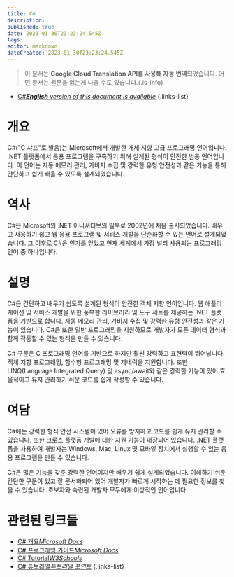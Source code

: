 ```yaml
---
title: C#
description: 
published: true
date: 2023-01-30T23:23:24.545Z
tags: 
editor: markdown
dateCreated: 2023-01-30T23:23:24.545Z
---
```


> 이 문서는 **Google Cloud Translation API를 사용해 자동 번역**되었습니다.
어떤 문서는 원문을 읽는게 나을 수도 있습니다.{.is-info}
- [C#***English** version of this document is available*](/en/Knowledge-base/Dictionary/c)
{.links-list}


# 개요

C\#("C 샤프"로 발음)는 Microsoft에서 개발한 개체 지향 고급 프로그래밍 언어입니다. .NET 플랫폼에서 응용 프로그램을 구축하기 위해 설계된 형식이 안전한 범용 언어입니다. 이 언어는 자동 메모리 관리, 가비지 수집 및 강력한 유형 안전성과 같은 기능을 통해 간단하고 쉽게 배울 수 있도록 설계되었습니다.

# 역사

C\#은 Microsoft의 .NET 이니셔티브의 일부로 2002년에 처음 출시되었습니다. 배우고 사용하기 쉽고 웹 응용 프로그램 및 서비스 개발을 단순화할 수 있는 언어로 설계되었습니다. 그 이후로 C\#은 인기를 얻었고 현재 세계에서 가장 널리 사용되는 프로그래밍 언어 중 하나입니다.

# 설명

C\#은 간단하고 배우기 쉽도록 설계된 형식이 안전한 객체 지향 언어입니다. 웹 애플리케이션 및 서비스 개발을 위한 풍부한 라이브러리 및 도구 세트를 제공하는 .NET 플랫폼을 기반으로 합니다. 자동 메모리 관리, 가비지 수집 및 강력한 유형 안전성과 같은 기능이 있습니다. C\#은 또한 일반 프로그래밍을 지원하므로 개발자가 모든 데이터 형식과 함께 작동할 수 있는 형식을 만들 수 있습니다.

C\# 구문은 C 프로그래밍 언어를 기반으로 하지만 훨씬 강력하고 표현력이 뛰어납니다. 객체 지향 프로그래밍, 함수형 프로그래밍 및 제네릭을 지원합니다. 또한 LINQ(Language Integrated Query) 및 async/await와 같은 강력한 기능이 있어 효율적이고 유지 관리하기 쉬운 코드를 쉽게 작성할 수 있습니다.

# 여담

C\#에는 강력한 형식 안전 시스템이 있어 오류를 방지하고 코드를 쉽게 유지 관리할 수 있습니다. 또한 크로스 플랫폼 개발에 대한 지원 기능이 내장되어 있습니다. .NET 플랫폼을 사용하여 개발자는 Windows, Mac, Linux 및 모바일 장치에서 실행할 수 있는 응용 프로그램을 만들 수 있습니다.

C\#은 많은 기능을 갖춘 강력한 언어이지만 배우기 쉽게 설계되었습니다. 이해하기 쉬운 간단한 구문이 있고 잘 문서화되어 있어 개발자가 빠르게 시작하는 데 필요한 정보를 찾을 수 있습니다. 초보자와 숙련된 개발자 모두에게 이상적인 언어입니다.

# 관련된 링크들

- [C# 개요*Microsoft Docs*](https://docs.microsoft.com/en-us/dotnet/csharp/)
- [C# 프로그래밍 가이드*Microsoft Docs*](https://docs.microsoft.com/en-us/dotnet/csharp/programming-guide/)
- [C# Tutorial*W3Schools*](https://www.w3schools.com/cs/default.asp)
- [C# 튜토리얼*튜토리얼 포인트*](https://www.tutorialspoint.com/csharp/)
{.links-list}